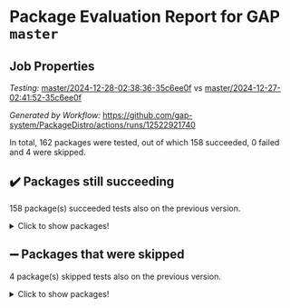 # Package Evaluation Report for GAP `master`

## Job Properties

*Testing:* [master/2024-12-28-02:38:36-35c6ee0f](https://github.com/gap-system/PackageDistro/blob/data/reports/master/2024-12-28-02:38:36-35c6ee0f) vs [master/2024-12-27-02:41:52-35c6ee0f](https://github.com/gap-system/PackageDistro/blob/data/reports/master/2024-12-27-02:41:52-35c6ee0f)

*Generated by Workflow:* https://github.com/gap-system/PackageDistro/actions/runs/12522921740

In total, 162 packages were tested, out of which 158 succeeded, 0 failed and 4 were skipped.

## :heavy_check_mark: Packages still succeeding

158 package(s) succeeded tests also on the previous version.
<details><summary>Click to show packages!</summary>

- 4ti2interface 2024.11-01 [(success)](https://github.com/gap-system/PackageDistro/actions/runs/12522921740/job/34931942003)
- ace 5.6.2 [(success)](https://github.com/gap-system/PackageDistro/actions/runs/12522921740/job/34931942093)
- aclib 1.3.2 [(success)](https://github.com/gap-system/PackageDistro/actions/runs/12522921740/job/34931942161)
- agt 0.3.1 [(success)](https://github.com/gap-system/PackageDistro/actions/runs/12522921740/job/34931942275)
- alnuth 3.2.1 [(success)](https://github.com/gap-system/PackageDistro/actions/runs/12522921740/job/34931942347)
- anupq 3.3.1 [(success)](https://github.com/gap-system/PackageDistro/actions/runs/12522921740/job/34931942459)
- atlasrep 2.1.9 [(success)](https://github.com/gap-system/PackageDistro/actions/runs/12522921740/job/34931942520)
- autodoc 2023.06.19 [(success)](https://github.com/gap-system/PackageDistro/actions/runs/12522921740/job/34931942638)
- automata 1.16 [(success)](https://github.com/gap-system/PackageDistro/actions/runs/12522921740/job/34931942774)
- automgrp 1.3.2 [(success)](https://github.com/gap-system/PackageDistro/actions/runs/12522921740/job/34931944850)
- autpgrp 1.11 [(success)](https://github.com/gap-system/PackageDistro/actions/runs/12522921740/job/34931945063)
- cap 2024.11-02 [(success)](https://github.com/gap-system/PackageDistro/actions/runs/12522921740/job/34931945264)
- caratinterface 2.3.7 [(success)](https://github.com/gap-system/PackageDistro/actions/runs/12522921740/job/34931946289)
- cddinterface 2024.09.02 [(success)](https://github.com/gap-system/PackageDistro/actions/runs/12522921740/job/34931946760)
- circle 1.6.6 [(success)](https://github.com/gap-system/PackageDistro/actions/runs/12522921740/job/34931946856)
- classicpres 1.22 [(success)](https://github.com/gap-system/PackageDistro/actions/runs/12522921740/job/34931946933)
- cohomolo 1.6.11 [(success)](https://github.com/gap-system/PackageDistro/actions/runs/12522921740/job/34931947106)
- congruence 1.2.7 [(success)](https://github.com/gap-system/PackageDistro/actions/runs/12522921740/job/34931947187)
- corefreesub 0.6 [(success)](https://github.com/gap-system/PackageDistro/actions/runs/12522921740/job/34931947316)
- corelg 1.57 [(success)](https://github.com/gap-system/PackageDistro/actions/runs/12522921740/job/34931947423)
- crime 1.6 [(success)](https://github.com/gap-system/PackageDistro/actions/runs/12522921740/job/34931947513)
- crisp 1.4.6 [(success)](https://github.com/gap-system/PackageDistro/actions/runs/12522921740/job/34931947588)
- crypting 0.10.5 [(success)](https://github.com/gap-system/PackageDistro/actions/runs/12522921740/job/34931947698)
- cryst 4.1.27 [(success)](https://github.com/gap-system/PackageDistro/actions/runs/12522921740/job/34931947805)
- crystcat 1.1.10 [(success)](https://github.com/gap-system/PackageDistro/actions/runs/12522921740/job/34931947898)
- ctbllib 1.3.9 [(success)](https://github.com/gap-system/PackageDistro/actions/runs/12522921740/job/34931948021)
- cubefree 1.20 [(success)](https://github.com/gap-system/PackageDistro/actions/runs/12522921740/job/34931948126)
- curlinterface 2.4.0 [(success)](https://github.com/gap-system/PackageDistro/actions/runs/12522921740/job/34931948230)
- cvec 2.8.2 [(success)](https://github.com/gap-system/PackageDistro/actions/runs/12522921740/job/34931948333)
- datastructures 0.3.1 [(success)](https://github.com/gap-system/PackageDistro/actions/runs/12522921740/job/34931948443)
- deepthought 1.0.7 [(success)](https://github.com/gap-system/PackageDistro/actions/runs/12522921740/job/34931948547)
- design 1.8.2 [(success)](https://github.com/gap-system/PackageDistro/actions/runs/12522921740/job/34931948656)
- difsets 2.3.1 [(success)](https://github.com/gap-system/PackageDistro/actions/runs/12522921740/job/34931948756)
- digraphs 1.9.0 [(success)](https://github.com/gap-system/PackageDistro/actions/runs/12522921740/job/34931948865)
- edim 1.3.8 [(success)](https://github.com/gap-system/PackageDistro/actions/runs/12522921740/job/34931948948)
- example 4.4.0 [(success)](https://github.com/gap-system/PackageDistro/actions/runs/12522921740/job/34931949041)
- examplesforhomalg 2023.10-01 [(success)](https://github.com/gap-system/PackageDistro/actions/runs/12522921740/job/34931949125)
- factint 1.6.3 [(success)](https://github.com/gap-system/PackageDistro/actions/runs/12522921740/job/34931949237)
- ferret 1.0.14 [(success)](https://github.com/gap-system/PackageDistro/actions/runs/12522921740/job/34931949330)
- fga 1.5.0 [(success)](https://github.com/gap-system/PackageDistro/actions/runs/12522921740/job/34931949410)
- fining 1.5.6 [(success)](https://github.com/gap-system/PackageDistro/actions/runs/12522921740/job/34931949476)
- float 1.0.5 [(success)](https://github.com/gap-system/PackageDistro/actions/runs/12522921740/job/34931949553)
- format 1.4.4 [(success)](https://github.com/gap-system/PackageDistro/actions/runs/12522921740/job/34931949634)
- forms 1.2.12 [(success)](https://github.com/gap-system/PackageDistro/actions/runs/12522921740/job/34931949722)
- fplsa 1.2.6 [(success)](https://github.com/gap-system/PackageDistro/actions/runs/12522921740/job/34931949815)
- fr 2.4.13 [(success)](https://github.com/gap-system/PackageDistro/actions/runs/12522921740/job/34931949907)
- francy 2.0.3 [(success)](https://github.com/gap-system/PackageDistro/actions/runs/12522921740/job/34931949996)
- fwtree 1.3 [(success)](https://github.com/gap-system/PackageDistro/actions/runs/12522921740/job/34931950091)
- gapdoc 1.6.7 [(success)](https://github.com/gap-system/PackageDistro/actions/runs/12522921740/job/34931950187)
- gauss 2024.11-01 [(success)](https://github.com/gap-system/PackageDistro/actions/runs/12522921740/job/34931950280)
- gaussforhomalg 2024.08-01 [(success)](https://github.com/gap-system/PackageDistro/actions/runs/12522921740/job/34931950361)
- gbnp 1.1.0 [(success)](https://github.com/gap-system/PackageDistro/actions/runs/12522921740/job/34931950456)
- generalizedmorphismsforcap 2024.09-03 [(success)](https://github.com/gap-system/PackageDistro/actions/runs/12522921740/job/34931950563)
- genss 1.6.9 [(success)](https://github.com/gap-system/PackageDistro/actions/runs/12522921740/job/34931950646)
- gradedmodules 2024.01-01 [(success)](https://github.com/gap-system/PackageDistro/actions/runs/12522921740/job/34931950749)
- gradedringforhomalg 2024.07-01 [(success)](https://github.com/gap-system/PackageDistro/actions/runs/12522921740/job/34931950822)
- grape 4.9.2 [(success)](https://github.com/gap-system/PackageDistro/actions/runs/12522921740/job/34931950919)
- groupoids 1.76 [(success)](https://github.com/gap-system/PackageDistro/actions/runs/12522921740/job/34931951011)
- grpconst 2.6.5 [(success)](https://github.com/gap-system/PackageDistro/actions/runs/12522921740/job/34931951087)
- guarana 0.96.3 [(success)](https://github.com/gap-system/PackageDistro/actions/runs/12522921740/job/34931951171)
- guava 3.19 [(success)](https://github.com/gap-system/PackageDistro/actions/runs/12522921740/job/34931951251)
- hap 1.66 [(success)](https://github.com/gap-system/PackageDistro/actions/runs/12522921740/job/34931951333)
- hapcryst 0.1.15 [(success)](https://github.com/gap-system/PackageDistro/actions/runs/12522921740/job/34931951394)
- hecke 1.5.4 [(success)](https://github.com/gap-system/PackageDistro/actions/runs/12522921740/job/34931951461)
- help 4.0 [(success)](https://github.com/gap-system/PackageDistro/actions/runs/12522921740/job/34931951524)
- homalg 2024.01-01 [(success)](https://github.com/gap-system/PackageDistro/actions/runs/12522921740/job/34931951584)
- homalgtocas 2023.11-01 [(success)](https://github.com/gap-system/PackageDistro/actions/runs/12522921740/job/34931951654)
- idrel 2.48 [(success)](https://github.com/gap-system/PackageDistro/actions/runs/12522921740/job/34931951748)
- images 1.3.3 [(success)](https://github.com/gap-system/PackageDistro/actions/runs/12522921740/job/34931951814)
- intpic 0.4.0 [(success)](https://github.com/gap-system/PackageDistro/actions/runs/12522921740/job/34931951876)
- io 4.9.1 [(success)](https://github.com/gap-system/PackageDistro/actions/runs/12522921740/job/34931951949)
- io_forhomalg 2023.02-04 [(success)](https://github.com/gap-system/PackageDistro/actions/runs/12522921740/job/34931952014)
- irredsol 1.4.4 [(success)](https://github.com/gap-system/PackageDistro/actions/runs/12522921740/job/34931952080)
- json 2.2.2 [(success)](https://github.com/gap-system/PackageDistro/actions/runs/12522921740/job/34931952130)
- jupyterkernel 1.5.1 [(success)](https://github.com/gap-system/PackageDistro/actions/runs/12522921740/job/34931952191)
- jupyterviz 1.5.6 [(success)](https://github.com/gap-system/PackageDistro/actions/runs/12522921740/job/34931952250)
- kan 1.37 [(success)](https://github.com/gap-system/PackageDistro/actions/runs/12522921740/job/34931952323)
- kbmag 1.5.11 [(success)](https://github.com/gap-system/PackageDistro/actions/runs/12522921740/job/34931952386)
- laguna 3.9.7 [(success)](https://github.com/gap-system/PackageDistro/actions/runs/12522921740/job/34931952463)
- liealgdb 2.2.1 [(success)](https://github.com/gap-system/PackageDistro/actions/runs/12522921740/job/34931952531)
- liepring 2.9.1 [(success)](https://github.com/gap-system/PackageDistro/actions/runs/12522921740/job/34931952616)
- liering 2.4.2 [(success)](https://github.com/gap-system/PackageDistro/actions/runs/12522921740/job/34931952705)
- linearalgebraforcap 2024.10-01 [(success)](https://github.com/gap-system/PackageDistro/actions/runs/12522921740/job/34931952781)
- lins 0.9 [(success)](https://github.com/gap-system/PackageDistro/actions/runs/12522921740/job/34931952849)
- localizeringforhomalg 2023.10-01 [(success)](https://github.com/gap-system/PackageDistro/actions/runs/12522921740/job/34931952911)
- loops 3.4.4 [(success)](https://github.com/gap-system/PackageDistro/actions/runs/12522921740/job/34931952969)
- lpres 1.1.1 [(success)](https://github.com/gap-system/PackageDistro/actions/runs/12522921740/job/34931953028)
- majoranaalgebras 1.5.2 [(success)](https://github.com/gap-system/PackageDistro/actions/runs/12522921740/job/34931953097)
- mapclass 1.4.6 [(success)](https://github.com/gap-system/PackageDistro/actions/runs/12522921740/job/34931953157)
- matgrp 0.71 [(success)](https://github.com/gap-system/PackageDistro/actions/runs/12522921740/job/34931953225)
- matricesforhomalg 2024.11-02 [(success)](https://github.com/gap-system/PackageDistro/actions/runs/12522921740/job/34931953306)
- modisom 3.0.0 [(success)](https://github.com/gap-system/PackageDistro/actions/runs/12522921740/job/34931953384)
- modulepresentationsforcap 2024.09-02 [(success)](https://github.com/gap-system/PackageDistro/actions/runs/12522921740/job/34931953478)
- modules 2024.01-01 [(success)](https://github.com/gap-system/PackageDistro/actions/runs/12522921740/job/34931953547)
- monoidalcategories 2024.09-05 [(success)](https://github.com/gap-system/PackageDistro/actions/runs/12522921740/job/34931953609)
- nconvex 2022.09-01 [(success)](https://github.com/gap-system/PackageDistro/actions/runs/12522921740/job/34931953663)
- nilmat 1.4.2 [(success)](https://github.com/gap-system/PackageDistro/actions/runs/12522921740/job/34931953730)
- nock 1.5 [(success)](https://github.com/gap-system/PackageDistro/actions/runs/12522921740/job/34931953800)
- normalizinterface 1.3.7 [(success)](https://github.com/gap-system/PackageDistro/actions/runs/12522921740/job/34931953853)
- nq 2.5.11 [(success)](https://github.com/gap-system/PackageDistro/actions/runs/12522921740/job/34931953925)
- numericalsgps 1.4.0 [(success)](https://github.com/gap-system/PackageDistro/actions/runs/12522921740/job/34931953990)
- openmath 11.5.3 [(success)](https://github.com/gap-system/PackageDistro/actions/runs/12522921740/job/34931954066)
- orb 4.9.1 [(success)](https://github.com/gap-system/PackageDistro/actions/runs/12522921740/job/34931954134)
- packagemanager 1.6 [(success)](https://github.com/gap-system/PackageDistro/actions/runs/12522921740/job/34931954215)
- patternclass 2.4.5 [(success)](https://github.com/gap-system/PackageDistro/actions/runs/12522921740/job/34931954296)
- permut 2.0.5 [(success)](https://github.com/gap-system/PackageDistro/actions/runs/12522921740/job/34931954369)
- polenta 1.3.10 [(success)](https://github.com/gap-system/PackageDistro/actions/runs/12522921740/job/34931954426)
- polymaking 0.8.7 [(success)](https://github.com/gap-system/PackageDistro/actions/runs/12522921740/job/34931954479)
- primgrp 3.4.4 [(success)](https://github.com/gap-system/PackageDistro/actions/runs/12522921740/job/34931954535)
- profiling 2.6.0 [(success)](https://github.com/gap-system/PackageDistro/actions/runs/12522921740/job/34931954605)
- qdistrnd 0.9.5 [(success)](https://github.com/gap-system/PackageDistro/actions/runs/12522921740/job/34931954674)
- qpa 1.35 [(success)](https://github.com/gap-system/PackageDistro/actions/runs/12522921740/job/34931954738)
- quagroup 1.8.4 [(success)](https://github.com/gap-system/PackageDistro/actions/runs/12522921740/job/34931954804)
- radiroot 2.9 [(success)](https://github.com/gap-system/PackageDistro/actions/runs/12522921740/job/34931954864)
- rcwa 4.7.1 [(success)](https://github.com/gap-system/PackageDistro/actions/runs/12522921740/job/34931954908)
- rds 1.8 [(success)](https://github.com/gap-system/PackageDistro/actions/runs/12522921740/job/34931954964)
- recog 1.4.3 [(success)](https://github.com/gap-system/PackageDistro/actions/runs/12522921740/job/34931955034)
- repndecomp 1.3.0 [(success)](https://github.com/gap-system/PackageDistro/actions/runs/12522921740/job/34931955083)
- repsn 3.1.2 [(success)](https://github.com/gap-system/PackageDistro/actions/runs/12522921740/job/34931955129)
- resclasses 4.7.3 [(success)](https://github.com/gap-system/PackageDistro/actions/runs/12522921740/job/34931955190)
- ringsforhomalg 2024.11-02 [(success)](https://github.com/gap-system/PackageDistro/actions/runs/12522921740/job/34931955239)
- sco 2023.08-01 [(success)](https://github.com/gap-system/PackageDistro/actions/runs/12522921740/job/34931955299)
- scscp 2.4.3 [(success)](https://github.com/gap-system/PackageDistro/actions/runs/12522921740/job/34931955360)
- semigroups 5.4.0 [(success)](https://github.com/gap-system/PackageDistro/actions/runs/12522921740/job/34931955427)
- sglppow 2.4 [(success)](https://github.com/gap-system/PackageDistro/actions/runs/12522921740/job/34931955503)
- sgpviz 0.999.6 [(success)](https://github.com/gap-system/PackageDistro/actions/runs/12522921740/job/34931955560)
- simpcomp 2.1.14 [(success)](https://github.com/gap-system/PackageDistro/actions/runs/12522921740/job/34931955624)
- singular 2024.06.03 [(success)](https://github.com/gap-system/PackageDistro/actions/runs/12522921740/job/34931955694)
- sl2reps 1.1 [(success)](https://github.com/gap-system/PackageDistro/actions/runs/12522921740/job/34931955764)
- sla 1.6.2 [(success)](https://github.com/gap-system/PackageDistro/actions/runs/12522921740/job/34931955849)
- smallantimagmas 0.2.12 [(success)](https://github.com/gap-system/PackageDistro/actions/runs/12522921740/job/34931955944)
- smallgrp 1.5.4 [(success)](https://github.com/gap-system/PackageDistro/actions/runs/12522921740/job/34931956050)
- smallsemi 0.7.1 [(success)](https://github.com/gap-system/PackageDistro/actions/runs/12522921740/job/34931956139)
- sonata 2.9.6 [(success)](https://github.com/gap-system/PackageDistro/actions/runs/12522921740/job/34931956247)
- sophus 1.27 [(success)](https://github.com/gap-system/PackageDistro/actions/runs/12522921740/job/34931956345)
- sotgrps 1.3 [(success)](https://github.com/gap-system/PackageDistro/actions/runs/12522921740/job/34931956447)
- spinsym 1.5.2 [(success)](https://github.com/gap-system/PackageDistro/actions/runs/12522921740/job/34931956561)
- standardff 1.0 [(success)](https://github.com/gap-system/PackageDistro/actions/runs/12522921740/job/34931956654)
- symbcompcc 1.3.2 [(success)](https://github.com/gap-system/PackageDistro/actions/runs/12522921740/job/34931956760)
- thelma 1.3 [(success)](https://github.com/gap-system/PackageDistro/actions/runs/12522921740/job/34931956850)
- tomlib 1.2.11 [(success)](https://github.com/gap-system/PackageDistro/actions/runs/12522921740/job/34931956934)
- toolsforhomalg 2024.09-01 [(success)](https://github.com/gap-system/PackageDistro/actions/runs/12522921740/job/34931957037)
- toric 1.9.6 [(success)](https://github.com/gap-system/PackageDistro/actions/runs/12522921740/job/34931957140)
- toricvarieties 2022.07.13 [(success)](https://github.com/gap-system/PackageDistro/actions/runs/12522921740/job/34931957236)
- transgrp 3.6.5 [(success)](https://github.com/gap-system/PackageDistro/actions/runs/12522921740/job/34931957325)
- typeset 1.2.2 [(success)](https://github.com/gap-system/PackageDistro/actions/runs/12522921740/job/34931957405)
- ugaly 4.1.3 [(success)](https://github.com/gap-system/PackageDistro/actions/runs/12522921740/job/34931957502)
- unipot 1.6 [(success)](https://github.com/gap-system/PackageDistro/actions/runs/12522921740/job/34931957598)
- unitlib 4.2.0 [(success)](https://github.com/gap-system/PackageDistro/actions/runs/12522921740/job/34931957669)
- utils 0.85 [(success)](https://github.com/gap-system/PackageDistro/actions/runs/12522921740/job/34931957749)
- uuid 0.7 [(success)](https://github.com/gap-system/PackageDistro/actions/runs/12522921740/job/34931957839)
- walrus 0.9991 [(success)](https://github.com/gap-system/PackageDistro/actions/runs/12522921740/job/34931957928)
- wedderga 4.10.5 [(success)](https://github.com/gap-system/PackageDistro/actions/runs/12522921740/job/34931958036)
- wpe 0.8 [(success)](https://github.com/gap-system/PackageDistro/actions/runs/12522921740/job/34931958119)
- xmod 2.92 [(success)](https://github.com/gap-system/PackageDistro/actions/runs/12522921740/job/34931958260)
- xmodalg 1.23 [(success)](https://github.com/gap-system/PackageDistro/actions/runs/12522921740/job/34931958470)
- yangbaxter 0.10.6 [(success)](https://github.com/gap-system/PackageDistro/actions/runs/12522921740/job/34931958576)
- zeromqinterface 0.16 [(success)](https://github.com/gap-system/PackageDistro/actions/runs/12522921740/job/34931958656)
</details>

## :heavy_minus_sign: Packages that were skipped

4 package(s) skipped tests also on the previous version.
<details><summary>Click to show packages!</summary>

- browse 1.8.21 [(skipped)](https://github.com/gap-system/PackageDistro/actions/runs/12522921740/job/34931822503)
- itc 1.5.1 [(skipped)](https://github.com/gap-system/PackageDistro/actions/runs/12522921740/job/34931822503)
- polycyclic 2.16 [(skipped)](https://github.com/gap-system/PackageDistro/actions/runs/12522921740/job/34931822503)
- xgap 4.32 [(skipped)](https://github.com/gap-system/PackageDistro/actions/runs/12522921740/job/34931822503)
</details>

